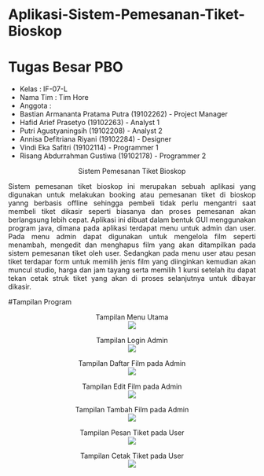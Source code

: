 # Aplikasi-Sistem-Pemesanan-Tiket-Bioskop

# Tugas Besar PBO

* Kelas : IF-07-L
* Nama Tim : Tim Hore
* Anggota :
* Bastian Armananta Pratama Putra  (19102262)  - Project Manager
* Hafid Arief Prasetyo             (19102263)  - Analyst 1
* Putri Agustyaningsih             (19102208)  - Analyst 2
* Annisa Defitriana Riyani         (19102284)  - Designer
* Vindi Eka Safitri                (19102114)  - Programmer 1
* Risang Abdurrahman Gustiwa       (19102178)  - Programmer 2


<p align="center">Sistem Pemesanan Tiket Bioskop</p>
<p align="justify">Sistem pemesanan tiket bioskop ini merupakan sebuah aplikasi yang digunakan untuk melakukan booking atau pemesanan tiket di bioskop yanng berbasis offline sehingga pembeli tidak perlu mengantri saat membeli tiket dikasir seperti biasanya dan proses pemesanan akan berlangsung lebih cepat. Aplikasi ini dibuat dalam bentuk GUI menggunakan program java, dimana pada aplikasi terdapat menu untuk admin dan user. Pada menu admin dapat digunakan untuk mengelola film seperti menambah, mengedit dan menghapus film yang akan ditampilkan pada sistem pemesanan tiket oleh user. Sedangkan pada menu user atau pesan tiket terdapar form untuk memilih jenis film yang diinginkan kemudian akan muncul studio, harga dan jam tayang serta memilih 1 kursi setelah itu dapat tekan cetak struk tiket yang akan di proses selanjutnya untuk dibayar dikasir.</p>

#Tampilan Program
 <p align="center">
 Tampilan Menu Utama <br>
  <img src=https://github.com/Risang12/Tugas-Besar-PBO_Aplikasi-Sistem-Pemesanan-Tiket-Bioskop/blob/main/Tampilan%20Program/menu%20utama.jpeg />
 </p>
<p align="center">
 Tampilan Login Admin <br>
  <img src=https://github.com/Risang12/Tugas-Besar-PBO_Aplikasi-Sistem-Pemesanan-Tiket-Bioskop/blob/main/Tampilan%20Program/login.jpeg />
 </p>
 <p align="center">
 Tampilan Daftar Film pada Admin <br>
  <img src=https://github.com/Risang12/Tugas-Besar-PBO_Aplikasi-Sistem-Pemesanan-Tiket-Bioskop/blob/main/Tampilan%20Program/daftar%20film.jpeg />
 </p>
 <p align="center">
 Tampilan Edit Film pada Admin <br>
  <img src=https://github.com/Risang12/Tugas-Besar-PBO_Aplikasi-Sistem-Pemesanan-Tiket-Bioskop/blob/main/Tampilan%20Program/edit%20film.jpeg />
 </p>
 <p align="center">
 Tampilan Tambah Film pada Admin <br>
  <img src=https://github.com/Risang12/Tugas-Besar-PBO_Aplikasi-Sistem-Pemesanan-Tiket-Bioskop/blob/main/Tampilan%20Program/tambah%20film.jpeg />
 </p>
 <p align="center">
 Tampilan Pesan Tiket pada User <br>
  <img src=https://github.com/Risang12/Tugas-Besar-PBO_Aplikasi-Sistem-Pemesanan-Tiket-Bioskop/blob/main/Tampilan%20Program/pesan%20tiket.jpeg />
 </p>
 <p align="center">
 Tampilan Cetak Tiket pada User <br>
  <img src=https://github.com/Risang12/Tugas-Besar-PBO_Aplikasi-Sistem-Pemesanan-Tiket-Bioskop/blob/main/Tampilan%20Program/tiket.jpeg />
 </p>

